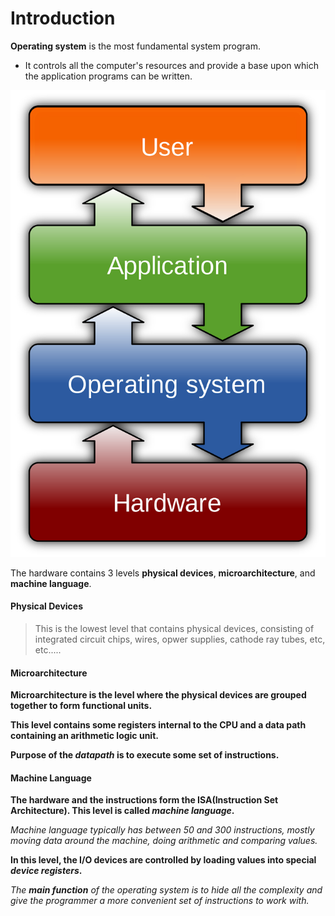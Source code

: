 # Introduction

**Operating system** is the most fundamental system program.
- It controls all the computer's resources and provide a base upon which the application programs can be written.

![image](https://github.com/C0DER11101/OS_SelfStudy/blob/OS_SelfStudy/LayersOfOS.png)

The hardware contains 3 levels **physical devices**, **microarchitecture**, and **machine language**.

#### Physical Devices

> This is the lowest level that contains physical devices, consisting of integrated circuit chips, wires, opwer supplies, cathode ray tubes, etc, etc.....

#### Microarchitecture
**Microarchitecture is the level where the physical devices are grouped together to form functional units.**

**This level contains some registers internal to the CPU and a data path containing an arithmetic logic unit.**

**Purpose of the _datapath_ is to execute some set of instructions.**


#### Machine Language
**The hardware and the instructions form the ISA(Instruction Set Architecture). This level is called _machine language_.**

_Machine language typically has between 50 and 300 instructions, mostly moving data around the machine, doing arithmetic and comparing values._

**In this level, the I/O devices are controlled by loading values into special _device registers_.**


_The **main function** of the operating system is to hide all the complexity and give the programmer a more convenient set of instructions to work with._
